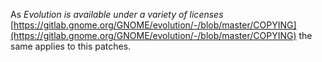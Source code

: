 As _Evolution is available under a variety of licenses_ [https://gitlab.gnome.org/GNOME/evolution/-/blob/master/COPYING](https://gitlab.gnome.org/GNOME/evolution/-/blob/master/COPYING) the same applies to this patches.
